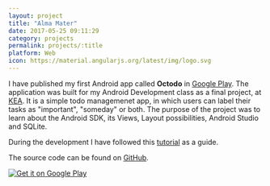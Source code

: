 ```yaml
---
layout: project
title: "Alma Mater"
date: 2017-05-25 09:11:29
category: projects
permalink: projects/:title
platform: Web
icon: https://material.angularjs.org/latest/img/logo.svg
---
```


I have published my first Android app called **Octodo** in [Google Play](https://play.google.com/store/apps/details?id=com.gaboratorium.octodo). The application was built for my Android Development class as a final project, at [KEA](http://www.kea.dk/da/). It is a simple todo managemenet app, in which users can label their tasks as "important", "someday" or both. The purpose of the project was to learn about the Android SDK, its Views, Layout possibilities, Android Studio and SQLite.

During the development I have followed this [tutorial](https://www.sitepoint.com/starting-android-development-creating-todo-app/) as a guide.

The source code can be found on [GitHub](https://github.com/gaboratorium/octodo). 

<a href='https://play.google.com/store/apps/details?id=com.gaboratorium.octodo&pcampaignid=MKT-Other-global-all-co-prtnr-py-PartBadge-Mar2515-1'><img alt='Get it on Google Play' class="c-google-play" src='https://play.google.com/intl/en_us/badges/images/generic/en_badge_web_generic.png'/></a>
